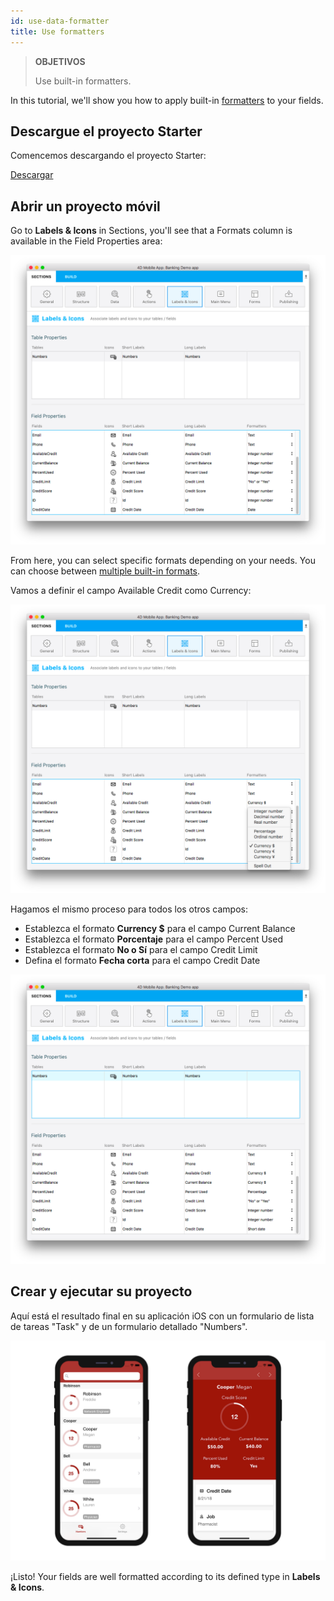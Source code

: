 ```yaml
---
id: use-data-formatter
title: Use formatters
---
```


> **OBJETIVOS**
> 
> Use built-in formatters.


In this tutorial, we'll show you how to apply built-in [formatters](../../project-definition/labels-and-icons.md#formatters) to your fields.

## Descargue el proyecto Starter

Comencemos descargando el proyecto Starter:

<div className="center-button">
<a className="button button--primary"
href="https://github.com/4d-go-mobile/tutorial-DataFormatter/releases/latest/download/tutorial-DataFormatter.zip">Descargar</a>
</div>

## Abrir un proyecto móvil

Go to **Labels & Icons** in Sections, you'll see that a Formats column is available in the Field Properties area:

![Data formatter labels icons](img/data-formatter-labels-icons.png)

From here, you can select specific formats depending on your needs. You can choose between [multiple built-in formats](../../project-definition/labels-and-icons.md#selecting-a-formatter).

Vamos a definir el campo Available Credit como Currency:

![Available credit currency](img/available-credit-currency.png)

Hagamos el mismo proceso para todos los otros campos:

* Establezca el formato **Currency $** para el campo Current Balance
* Establezca el formato **Porcentaje** para el campo Percent Used
* Establezca el formato **No o Sí** para el campo Credit Limit
* Defina el formato **Fecha corta** para el campo Credit Date

![Select field formatters](img/select-field-formatters.png)

## Crear y ejecutar su proyecto

Aquí está el resultado final en su aplicación iOS con un formulario de lista de tareas "Task" y de un formulario detallado "Numbers".

![Result data formatter iphone](img/result-data-formatter-iphone.png)

¡Listo! Your fields are well formatted according to its defined type in **Labels & Icons**.